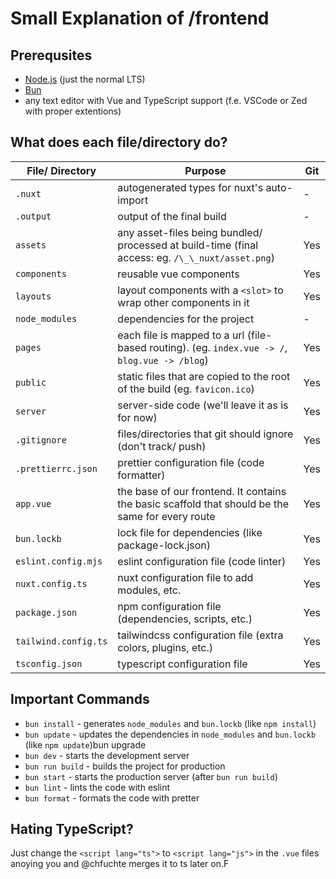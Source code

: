 # Small Explanation of /frontend

## Prerequsites

- [Node.js](https://nodejs.org) (just the normal LTS)
- [Bun](https://bun.sh)
- any text editor with Vue and TypeScript support (f.e. VSCode or Zed with proper extentions)

## What does each file/directory do?

| File/ Directory      | Purpose                                                                                          | Git |
| -------------------- | ------------------------------------------------------------------------------------------------ | --- |
| `.nuxt`              | autogenerated types for nuxt's auto-import                                                       | -   |
| `.output`            | output of the final build                                                                        | -   |
| `assets`             | any asset-files being bundled/ processed at build-time (final access: eg. `/\_\_nuxt/asset.png`) | Yes |
| `components`         | reusable vue components                                                                          | Yes |
| `layouts`            | layout components with a `<slot>` to wrap other components in it                                 | Yes |
| `node_modules`       | dependencies for the project                                                                     | -   |
| `pages`              | each file is mapped to a url (file-based routing). (eg. `index.vue -> /`, `blog.vue -> /blog`)   | Yes |
| `public`             | static files that are copied to the root of the build (eg. `favicon.ico`)                        | Yes |
| `server`             | server-side code (we'll leave it as is for now)                                                  | Yes |
| `.gitignore`         | files/directories that git should ignore (don't track/ push)                                     | Yes |
| `.prettierrc.json`   | prettier configuration file (code formatter)                                                     | Yes |
| `app.vue`            | the base of our frontend. It contains the basic scaffold that should be the same for every route | Yes |
| `bun.lockb`          | lock file for dependencies (like package-lock.json)                                              | Yes |
| `eslint.config.mjs`  | eslint configuration file (code linter)                                                          | Yes |
| `nuxt.config.ts`     | nuxt configuration file to add modules, etc.                                                     | Yes |
| `package.json`       | npm configuration file (dependencies, scripts, etc.)                                             | Yes |
| `tailwind.config.ts` | tailwindcss configuration file (extra colors, plugins, etc.)                                     | Yes |
| `tsconfig.json`      | typescript configuration file                                                                    | Yes |

## Important Commands

-   `bun install` - generates `node_modules` and `bun.lockb` (like `npm install`)
-   `bun update` - updates the dependencies in `node_modules` and `bun.lockb` (like `npm update`)bun upgrade
-   `bun dev` - starts the development server
-   `bun run build` - builds the project for production
-   `bun start` - starts the production server (after `bun run build`)
-   `bun lint` - lints the code with eslint
-   `bun format` - formats the code with pretter

## Hating TypeScript?

Just change the `<script lang="ts">` to `<script lang="js">` in the `.vue` files anoying you and @chfuchte merges it to ts later on.F
